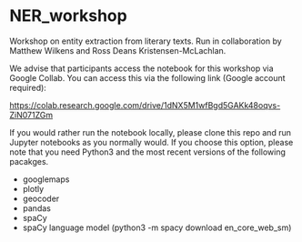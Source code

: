 # NER_workshop
Workshop on entity extraction from literary texts. Run in collaboration by Matthew Wilkens and Ross Deans Kristensen-McLachlan.

We advise that participants access the notebook for this workshop via Google Collab. You can access this via the following link (Google account required):

https://colab.research.google.com/drive/1dNX5M1wfBgd5GAKk48oqvs-ZiN071ZGm


If you would rather run the notebook locally, please clone this repo and run Jupyter notebooks as you normally would. If you choose this option, please note that you need Python3 and the most recent versions of the following pacakges.

- googlemaps
- plotly
- geocoder
- pandas
- spaCy
- spaCy language model (python3 -m spacy download en_core_web_sm)
